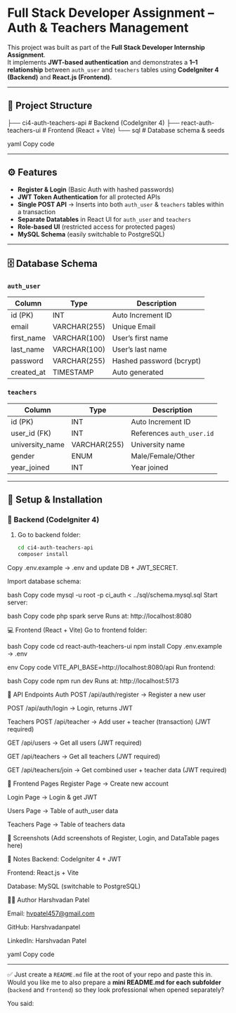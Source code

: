 # Full Stack Developer Assignment – Auth & Teachers Management

This project was built as part of the **Full Stack Developer Internship Assignment**.  
It implements **JWT-based authentication** and demonstrates a **1–1 relationship** between `auth_user` and `teachers` tables using **CodeIgniter 4 (Backend)** and **React.js (Frontend)**.

---

## 📂 Project Structure
├── ci4-auth-teachers-api # Backend (CodeIgniter 4)
├── react-auth-teachers-ui # Frontend (React + Vite)
└── sql # Database schema & seeds

yaml
Copy code

---

## ⚙️ Features
- **Register & Login** (Basic Auth with hashed passwords)
- **JWT Token Authentication** for all protected APIs
- **Single POST API** → Inserts into both `auth_user` & `teachers` tables within a transaction
- **Separate Datatables** in React UI for `auth_user` and `teachers`
- **Role-based UI** (restricted access for protected pages)
- **MySQL Schema** (easily switchable to PostgreSQL)

---

## 🗄️ Database Schema

### `auth_user`
| Column      | Type         | Description             |
|-------------|-------------|-------------------------|
| id (PK)     | INT          | Auto Increment ID       |
| email       | VARCHAR(255) | Unique Email            |
| first_name  | VARCHAR(100) | User’s first name       |
| last_name   | VARCHAR(100) | User’s last name        |
| password    | VARCHAR(255) | Hashed password (bcrypt)|
| created_at  | TIMESTAMP    | Auto generated          |

### `teachers`
| Column          | Type         | Description                     |
|-----------------|-------------|---------------------------------|
| id (PK)         | INT          | Auto Increment ID               |
| user_id (FK)    | INT          | References `auth_user.id`       |
| university_name | VARCHAR(255) | University name                 |
| gender          | ENUM         | Male/Female/Other               |
| year_joined     | INT          | Year joined                     |

---

## 🚀 Setup & Installation

### 🔧 Backend (CodeIgniter 4)
1. Go to backend folder:
   ```bash
   cd ci4-auth-teachers-api
   composer install
Copy .env.example → .env and update DB + JWT_SECRET.

Import database schema:

bash
Copy code
mysql -u root -p ci_auth < ../sql/schema.mysql.sql
Start server:

bash
Copy code
php spark serve
Runs at: http://localhost:8080

💻 Frontend (React + Vite)
Go to frontend folder:

bash
Copy code
cd react-auth-teachers-ui
npm install
Copy .env.example → .env

env
Copy code
VITE_API_BASE=http://localhost:8080/api
Run frontend:

bash
Copy code
npm run dev
Runs at: http://localhost:5173

🔑 API Endpoints
Auth
POST /api/auth/register → Register a new user

POST /api/auth/login → Login, returns JWT

Teachers
POST /api/teacher → Add user + teacher (transaction) (JWT required)

GET /api/users → Get all users (JWT required)

GET /api/teachers → Get all teachers (JWT required)

GET /api/teachers/join → Get combined user + teacher data (JWT required)

🎨 Frontend Pages
Register Page → Create new account

Login Page → Login & get JWT

Users Page → Table of auth_user data

Teachers Page → Table of teachers data

📸 Screenshots
(Add screenshots of Register, Login, and DataTable pages here)

📌 Notes
Backend: CodeIgniter 4 + JWT

Frontend: React.js + Vite

Database: MySQL (switchable to PostgreSQL)

🧑‍💻 Author
Harshvadan Patel

Email: hvpatel457@gmail.com

GitHub: Harshvadanpatel

LinkedIn: Harshvadan Patel

yaml
Copy code

---

✅ Just create a `README.md` file at the root of your repo and paste this in.  
Would you like me to also prepare a **mini README.md for each subfolder** (`backend` and `frontend`) so they look professional when opened separately?





You said:
